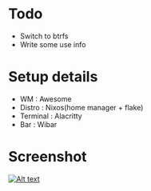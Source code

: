 # Todo

- Switch to btrfs
- Write some use info

# Setup details

- WM : Awesome
- Distro : Nixos(home manager + flake)
- Terminal : Alacritty
- Bar : Wibar

# Screenshot

[![Alt text](https://i.imgur.com/woPmvSU.png)](https://imgur.com)
